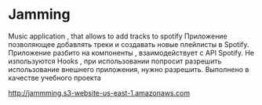 # Jamming
Music application , that allows to add tracks to spotify
Приложение позволяющее добавлять треки и создавать новые плейлисты в Spotify. Приложение разбито на компоненты , взаимодействует с API Spotify. Не изпользуются Hooks , при использовании попросит разрешить использование внешнего приложения, нужно разрешить. Выполнено в качестве учебного проекта 

http://jammming.s3-website-us-east-1.amazonaws.com 
